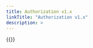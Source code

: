 ```yaml
---
title: Authorization v1.x
linkTitle: "Authorization v1.x"
description: >
---
```

{{<include file="content/v1/getting-started/upgrade/operator/authorization_upgrade.md" >}}
